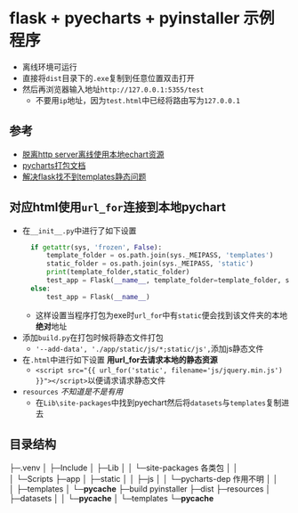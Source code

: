 # flask + pyecharts + pyinstaller 示例程序
- 离线环境可运行
- 直接将`dist`目录下的`.exe`复制到任意位置双击打开
- 然后再浏览器输入地址`http://127.0.0.1:5355/test`
  - 不要用`ip`地址，因为`test.html`中已经将路由写为`127.0.0.1`

## 参考
- [脱离http server离线使用本地echart资源](https://zhuanlan.zhihu.com/p/586325992)
- [pycharts打包文档](https://pyecharts.org/#/zh-cn/pyinstaller_pack)
- [解决flask找不到templates静态问题](https://github.com/ciscomonkey/flask-pyinstaller/tree/master)

## 对应html使用`url_for`连接到本地pychart
- 在`__init__.py`中进行了如下设置
  ```python
    if getattr(sys, 'frozen', False):
        template_folder = os.path.join(sys._MEIPASS, 'templates')
        static_folder = os.path.join(sys._MEIPASS, 'static')
        print(template_folder,static_folder)
        test_app = Flask(__name__, template_folder=template_folder, static_folder=static_folder)
    else:
        test_app = Flask(__name__)
  ```
  - 这样设置当程序打包为exe时`url_for`中有`static`便会找到该文件夹的本地**绝对**地址
- 添加`build.py`在打包时候将静态文件打包
  - `'--add-data', './app/static/js/*;static/js',`添加js静态文件
- 在`.html`中进行如下设置 **用url_for去请求本地的静态资源**
  - `<script src="{{ url_for('static', filename='js/jquery.min.js') }}"></script>`以便请求请求静态文件
- `resources` *不知道是不是有用*
  - 在`Lib\site-packages`中找到pyechart然后将`datasets`与`templates`复制进去

## 目录结构
├─.venv
│  ├─Include
│  ├─Lib
│  │  └─site-packages 各类包
│  │      
│  └─Scripts
├─app
│  ├─static
│  │  ├─js
│  │  └─pycharts-dep 作用不明
│  │      
│  ├─templates
│  └─__pycache__
├─build pyinstaller
├─dist
├─resources
│  ├─datasets
│  │  └─__pycache__
│  └─templates
└─__pycache__